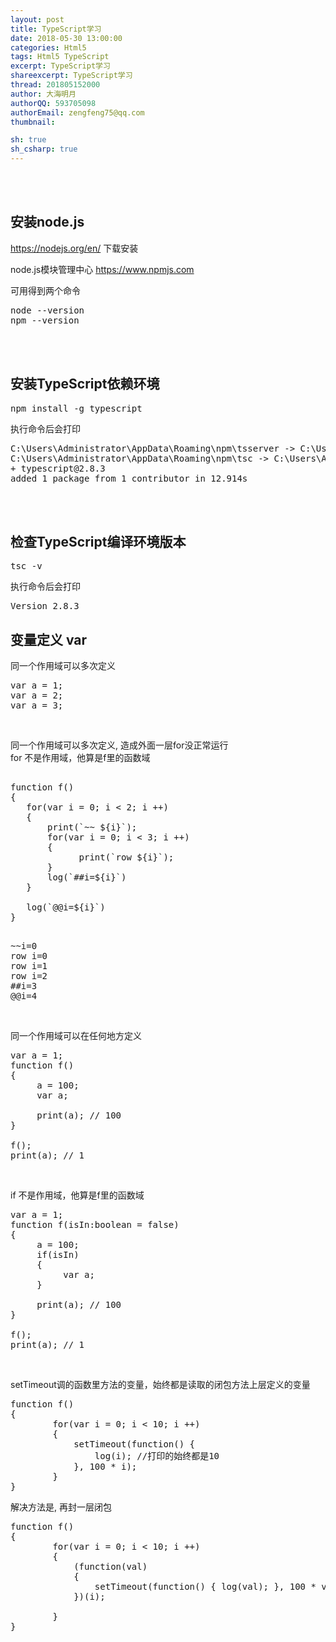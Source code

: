 ```yaml
---
layout: post
title: TypeScript学习
date: 2018-05-30 13:00:00
categories: Html5
tags: Html5 TypeScript
excerpt: TypeScript学习
shareexcerpt: TypeScript学习
thread: 201805152000
author: 大海明月
authorQQ: 593705098
authorEmail: zengfeng75@qq.com
thumbnail: 

sh: true
sh_csharp: true
---
```


<br>
<br>
<h2 class="nav1">安装node.js</h2>
<p><a href="https://nodejs.org/en/" target="_blank">https://nodejs.org/en/</a> 下载安装</p>
<p>node.js模块管理中心 <a href="https://www.npmjs.com" target="_blank">https://www.npmjs.com</a></p>
<p>可用得到两个命令</p>
<pre>
node --version
npm --version
</pre>

<br>
<br>
<h2 class="nav1">安装TypeScript依赖环境</h2>
<pre>
npm install -g typescript
</pre>
执行命令后会打印
<pre>
C:\Users\Administrator\AppData\Roaming\npm\tsserver -> C:\Users\Administrator\AppData\Roaming\npm\node_modules\typescript\bin\tsserver
C:\Users\Administrator\AppData\Roaming\npm\tsc -> C:\Users\Administrator\AppData\Roaming\npm\node_modules\typescript\bin\tsc
+ typescript@2.8.3
added 1 package from 1 contributor in 12.914s
</pre>
<br>
<br>


<h2>检查TypeScript编译环境版本</h2>
<pre>
tsc -v
</pre>
执行命令后会打印
<pre>
Version 2.8.3
</pre>




<h2>变量定义 var</h2>

同一个作用域可以多次定义
<pre>
var a = 1;
var a = 2;
var a = 3;
</pre>
<br>


同一个作用域可以多次定义, 造成外面一层for没正常运行<br>
for 不是作用域，他算是f里的函数域
<pre>

function f()
{
   for(var i = 0; i < 2; i ++)
   {
       print(`~~ ${i}`);
       for(var i = 0; i < 3; i ++)
       {
             print(`row ${i}`);
       }
       log(`##i=${i}`)
   }

   log(`@@i=${i}`)
}

</pre>

<pre>
~~i=0
row i=0
row i=1
row i=2
##i=3
@@i=4
</pre>
<br>


同一个作用域可以在任何地方定义
<pre>
var a = 1;
function f()
{
     a = 100;
     var a;

     print(a); // 100
}

f();
print(a); // 1
</pre>
<br>




if 不是作用域，他算是f里的函数域
<pre>
var a = 1;
function f(isIn:boolean = false)
{
     a = 100;
     if(isIn)
     {
          var a;
     }

     print(a); // 100
}

f();
print(a); // 1
</pre>
<br>




setTimeout调的函数里方法的变量，始终都是读取的闭包方法上层定义的变量
<pre>
function f()
{
        for(var i = 0; i < 10; i ++)
        {
            setTimeout(function() {
                log(i); //打印的始终都是10
            }, 100 * i);
        }
} 
</pre>

解决方法是, 再封一层闭包

<pre>
function f()
{
        for(var i = 0; i < 10; i ++)
        {
            (function(val)
            {
                setTimeout(function() { log(val); }, 100 * val);
            })(i);
            
        }
} 
</pre>